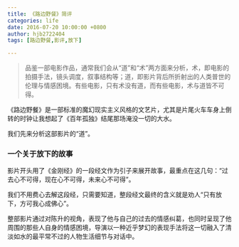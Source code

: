 ```yaml
---
title: 《路边野餐》简评
categories: life
date: 2016-07-20 10:00:00 +0800
author: hjb2722404
tags: [路边野餐,影评,放下]

---
```




> 品鉴一部电影作品，通常我们会从“道”和“术”两方面来分析，术，即电影的拍摄手法，镜头调度，叙事结构等；道，即影片背后所折射出的人类普世的伦理与情感困境。有些电影，只有术没有道，而有些电影，术与道皆不可得。



《路边野餐》是一部标准的魔幻现实主义风格的文艺片，尤其是片尾火车车身上倒转的时钟让我想起了《百年孤独》结尾那场淹没一切的大水。

我们先来分析这部影片的“道”。

### 一个关于放下的故事

影片开头用了《金刚经》的一段经文作为引子来展开故事，最重点在这几句：“过去心不可得，现在心不可得，未来心不可得”。

我们不用费心去解这段经，只需要知道，整段经文最终的含义就是劝人“只有放下，方可我心成佛心”。

整部影片通过对陈升的视角，表现了他与自己的过去的情感纠葛，也同时呈现了他周围的那些人自身的情感困境，导演以一种近乎梦幻的表现手法将这一切融入了清淡如水的最平常不过的人物生活细节与对话中。